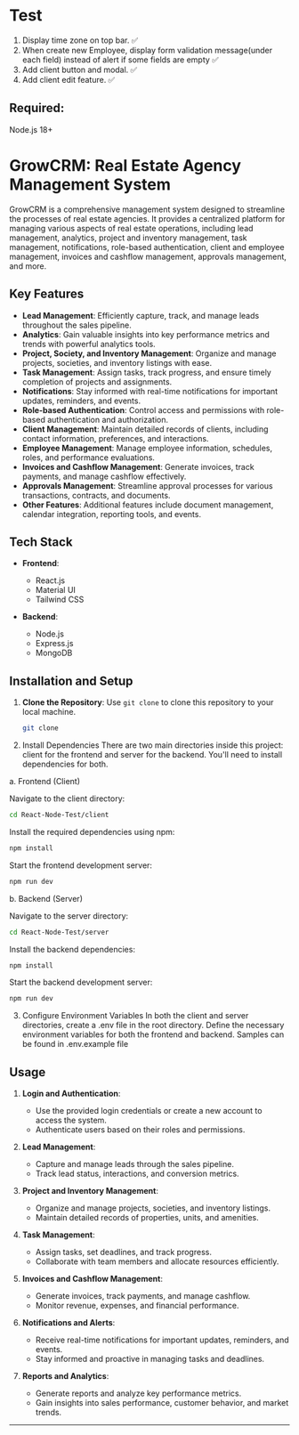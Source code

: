 # Test

1. Display time zone on top bar. ✅
2. When create new Employee, display form validation message(under each field) instead of alert if some fields are empty ✅
3. Add client button and modal. ✅
4. Add client edit feature. ✅

## Required:

Node.js 18+

# GrowCRM: Real Estate Agency Management System

GrowCRM is a comprehensive management system designed to streamline the processes of real estate agencies. It provides a centralized platform for managing various aspects of real estate operations, including lead management, analytics, project and inventory management, task management, notifications, role-based authentication, client and employee management, invoices and cashflow management, approvals management, and more.

## Key Features

- **Lead Management**: Efficiently capture, track, and manage leads throughout the sales pipeline.
- **Analytics**: Gain valuable insights into key performance metrics and trends with powerful analytics tools.
- **Project, Society, and Inventory Management**: Organize and manage projects, societies, and inventory listings with ease.
- **Task Management**: Assign tasks, track progress, and ensure timely completion of projects and assignments.
- **Notifications**: Stay informed with real-time notifications for important updates, reminders, and events.
- **Role-based Authentication**: Control access and permissions with role-based authentication and authorization.
- **Client Management**: Maintain detailed records of clients, including contact information, preferences, and interactions.
- **Employee Management**: Manage employee information, schedules, roles, and performance evaluations.
- **Invoices and Cashflow Management**: Generate invoices, track payments, and manage cashflow effectively.
- **Approvals Management**: Streamline approval processes for various transactions, contracts, and documents.
- **Other Features**: Additional features include document management, calendar integration, reporting tools, and events.

## Tech Stack

- **Frontend**:

  - React.js
  - Material UI
  - Tailwind CSS

- **Backend**:
  - Node.js
  - Express.js
  - MongoDB

## Installation and Setup

1. **Clone the Repository**: Use `git clone` to clone this repository to your local machine.

   ```bash
   git clone
   ```

2. Install Dependencies
   There are two main directories inside this project: client for the frontend and server for the backend. You'll need to install dependencies for both.

a. Frontend (Client)

Navigate to the client directory:

```bash
cd React-Node-Test/client
```

Install the required dependencies using npm:

```bash
npm install
```

Start the frontend development server:

```bash
npm run dev
```

b. Backend (Server)

Navigate to the server directory:

```bash
cd React-Node-Test/server
```

Install the backend dependencies:

```bash
npm install
```

Start the backend development server:

```bash
npm run dev
```

3. Configure Environment Variables
   In both the client and server directories, create a .env file in the root directory.
   Define the necessary environment variables for both the frontend and backend. Samples can be found in .env.example file

## Usage

1. **Login and Authentication**:

   - Use the provided login credentials or create a new account to access the system.
   - Authenticate users based on their roles and permissions.

2. **Lead Management**:

   - Capture and manage leads through the sales pipeline.
   - Track lead status, interactions, and conversion metrics.

3. **Project and Inventory Management**:

   - Organize and manage projects, societies, and inventory listings.
   - Maintain detailed records of properties, units, and amenities.

4. **Task Management**:

   - Assign tasks, set deadlines, and track progress.
   - Collaborate with team members and allocate resources efficiently.

5. **Invoices and Cashflow Management**:

   - Generate invoices, track payments, and manage cashflow.
   - Monitor revenue, expenses, and financial performance.

6. **Notifications and Alerts**:

   - Receive real-time notifications for important updates, reminders, and events.
   - Stay informed and proactive in managing tasks and deadlines.

7. **Reports and Analytics**:
   - Generate reports and analyze key performance metrics.
   - Gain insights into sales performance, customer behavior, and market trends.

---
